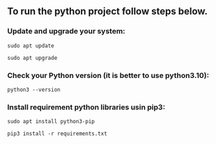 ## To run the python project follow steps below.

### Update and upgrade your system:

```shell
sudo apt update
```
```shell
sudo apt upgrade
```

### Check your Python version (it is better to use python3.10):

```shell
python3 --version
```

### Install requirement python libraries usin pip3:

```shell
sudo apt install python3-pip
```

```shell
pip3 install -r requirements.txt
```
